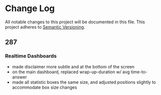 # Change Log
All notable changes to this project will be documented in this file.
This project adheres to [Semantic Versioning](http://semver.org/).

## 287

### Realtime Dashboards
- made disclaimer more subtle and at the bottom of the screen
- on the main dashboard, replaced wrap-up-duration w/ avg time-to-answer
- made all statistic boxes the same size, and adjusted positions slightly to accommodate box size changes
